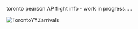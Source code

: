 toronto pearson AP flight info - work in progress.....

![TorontoYYZarrivals](https://user-images.githubusercontent.com/77073198/198878568-b99c3888-a35a-419d-a0fe-8b0a46088be6.png)

